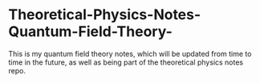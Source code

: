 # Theoretical-Physics-Notes-Quantum-Field-Theory-
This is my quantum field theory notes, which will be updated from time to time in the future, as well as being part of the theoretical physics notes repo.
